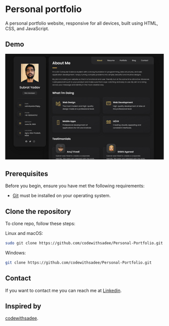 # Personal portfolio

A personal portfolio website, responsive for all devices, built using HTML, CSS, and JavaScript.

## Demo

![Desktop Demo](./image.png)
<!-- ![Mobile Demo](./mobile.png "Mobile Demo") -->

## Prerequisites

Before you begin, ensure you have met the following requirements:

* [Git](https://git-scm.com/downloads "Download Git") must be installed on your operating system.

## Clone the repository

To clone repo, follow these steps:

Linux and macOS:

```bash
sudo git clone https://github.com/codewithsadee/Personal-Portfolio.git
```

Windows:

```bash
git clone https://github.com/codewithsadee/Personal-Portfolio.git
```

## Contact

If you want to contact me you can reach me at [Linkedin](https://www.linkedin.com/in/subratyadav/).

## Inspired by
[codewithsadee](https://github.com/codewithsadee/vcard-personal-portfolio).